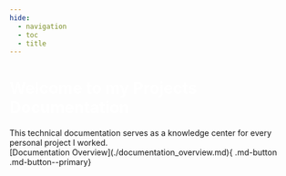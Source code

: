 ```yaml
---
hide:
  - navigation
  - toc
  - title
---
```

<style>
  body{
    background-image: url(img/background.jpg);
    background-repeat: no-repeat;
    background-size: cover;
    background-attachment: fixed;
  }

  h1 {
    color: rgb(150, 134, 185, 0.8);
  }
</style>
<div class="container" markdown>
<div class="description" markdown>
<h1 class="title" style="color:white;"><b>Welcome to my Projects Documentation</b></h1>
This technical documentation serves as a knowledge center for every personal project I worked.
<div class="cards button-align" markdown>
  [Documentation Overview](./documentation_overview.md){ .md-button .md-button--primary}
</div>
</div>
</div>
